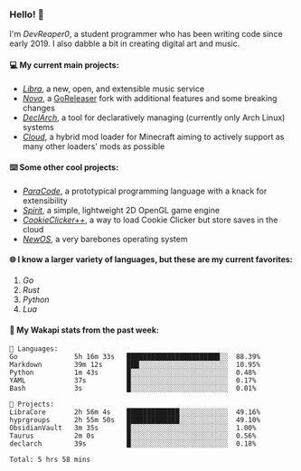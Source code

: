 ### Hello! 👋

I'm _DevReaper0_, a student programmer who has been writing code since early 2019. I also dabble a bit in creating digital art and music.

#### 💻 My current main projects:

-   _[Libra](https://github.com/LibraMusic)_, a new, open, and extensible music service
-   _[Nova](https://github.com/LibraMusic/Nova)_, a [GoReleaser](https://github.com/goreleaser/goreleaser) fork with additional features and some breaking changes
-   _[DeclArch](https://github.com/DevReaper0/declarch)_, a tool for declaratively managing (currently only Arch Linux) systems
-   _[Cloud](https://github.com/CloudLoaderMC/CloudLoader)_, a hybrid mod loader for Minecraft aiming to actively support as many other loaders' mods as possible

#### ⌨️ Some other cool projects:

-   _[ParaCode](https://github.com/ParaCodeLang/ParaCode)_, a prototypical programming language with a knack for extensibility
-   _[Spirit](https://gitlab.com/DevReaper0/SpiritEngine)_, a simple, lightweight 2D OpenGL game engine
-   _[CookieClicker++](https://github.com/DevReaper0/CookieClickerPlusPlus)_, a way to load Cookie Clicker but store saves in the cloud
-   _[NewOS](https://github.com/DevReaper0/NewOS)_, a very barebones operating system

#### 🌐 I know a larger variety of languages, but these are my current favorites:

1. _Go_
2. _Rust_
3. _Python_
4. _Lua_

#### 📡 My Wakapi stats from the past week:

```text
💾 Languages:
Go              5h 16m 33s   ███████████████████████░░  88.39%
Markdown        39m 12s      ███░░░░░░░░░░░░░░░░░░░░░░  10.95%
Python          1m 43s       █░░░░░░░░░░░░░░░░░░░░░░░░  0.48%
YAML            37s          █░░░░░░░░░░░░░░░░░░░░░░░░  0.17%
Bash            3s           █░░░░░░░░░░░░░░░░░░░░░░░░  0.01%

💼 Projects:
LibraCore       2h 56m 4s    █████████████░░░░░░░░░░░░  49.16%
hyprgroups      2h 55m 50s   █████████████░░░░░░░░░░░░  49.10%
ObsidianVault   3m 35s       █░░░░░░░░░░░░░░░░░░░░░░░░  1.00%
Taurus          2m 0s        █░░░░░░░░░░░░░░░░░░░░░░░░  0.56%
declarch        39s          █░░░░░░░░░░░░░░░░░░░░░░░░  0.18%

Total: 5 hrs 58 mins
```
